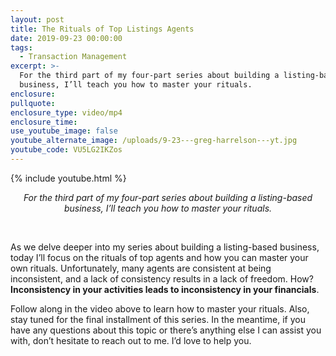 ```yaml
---
layout: post
title: The Rituals of Top Listings Agents
date: 2019-09-23 00:00:00
tags:
  - Transaction Management
excerpt: >-
  For the third part of my four-part series about building a listing-based
  business, I’ll teach you how to master your rituals.
enclosure:
pullquote:
enclosure_type: video/mp4
enclosure_time:
use_youtube_image: false
youtube_alternate_image: /uploads/9-23---greg-harrelson---yt.jpg
youtube_code: VU5LG2IKZos
---
```


{% include youtube.html %}

<center><em>For the third part of my four-part series about building a listing-based business, I&rsquo;ll teach you how to master your rituals.</em></center>

&nbsp;

As we delve deeper into my series about building a listing-based business, today I’ll focus on the rituals of top agents and how you can master your own rituals. Unfortunately, many agents are consistent at being inconsistent, and a lack of consistency results in a lack of freedom. How? **Inconsistency in your activities leads to inconsistency in your financials**.

Follow along in the video above to learn how to master your rituals. Also, stay tuned for the final installment of this series. In the meantime, if you have any questions about this topic or there’s anything else I can assist you with, don’t hesitate to reach out to me. I’d love to help you.